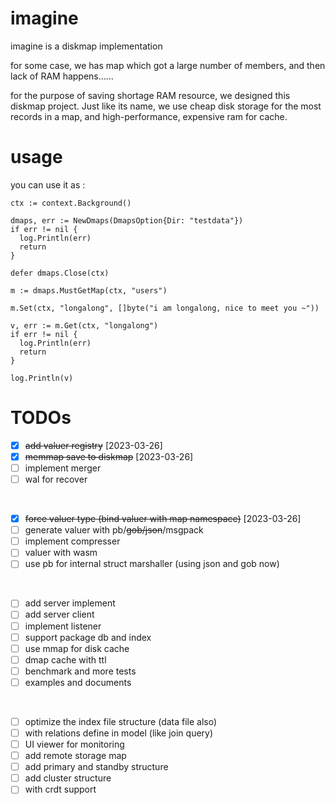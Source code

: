 # imagine

imagine is a diskmap implementation

for some case, we has map which got a large number of members, and then lack of RAM happens……

for the purpose of saving shortage RAM resource, we designed this diskmap project. Just like its name, we use cheap disk storage for the most records in a map, and high-performance, expensive ram for cache.

# usage

you can use it as : 

```golang
ctx := context.Background()

dmaps, err := NewDmaps(DmapsOption{Dir: "testdata"})
if err != nil {
  log.Println(err)
  return
}

defer dmaps.Close(ctx)

m := dmaps.MustGetMap(ctx, "users")

m.Set(ctx, "longalong", []byte("i am longalong, nice to meet you ~"))

v, err := m.Get(ctx, "longalong")
if err != nil {
  log.Println(err)
  return
}

log.Println(v)

```


# TODOs
- [x] ~~add valuer registry~~ [2023-03-26]
- [x] ~~memmap save to diskmap~~ [2023-03-26]
- [ ] implement merger
- [ ] wal for recover
</br>

- [x] ~~force valuer type (bind valuer with map namespace)~~ [2023-03-26]
- [ ] generate valuer with pb/~~gob/json~~/msgpack
- [ ] implement compresser
- [ ] valuer with wasm
- [ ] use pb for internal struct marshaller (using json and gob now)
</br>

- [ ] add server implement
- [ ] add server client
- [ ] implement listener
- [ ] support package db and index
- [ ] use mmap for disk cache
- [ ] dmap cache with ttl
- [ ] benchmark and more tests
- [ ] examples and documents
</br>

- [ ] optimize the index file structure (data file also)
- [ ] with relations define in model (like join query)
- [ ] UI viewer for monitoring
- [ ] add remote storage map
- [ ] add primary and standby structure
- [ ] add cluster structure
- [ ] with crdt support
